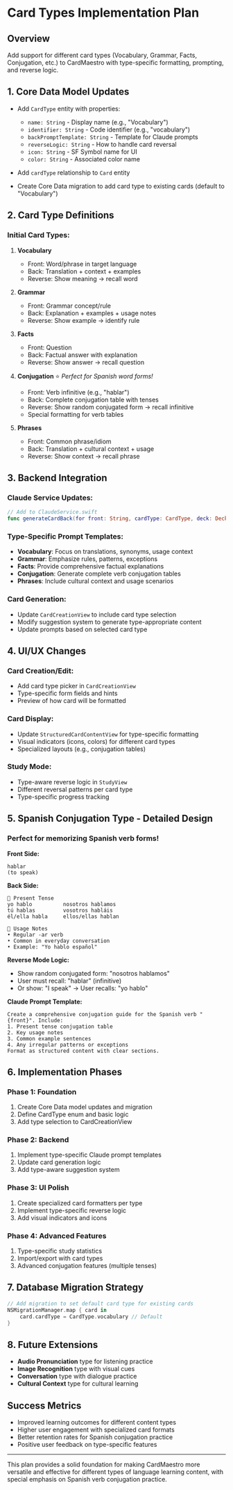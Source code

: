 # Card Types Implementation Plan

## Overview
Add support for different card types (Vocabulary, Grammar, Facts, Conjugation, etc.) to CardMaestro with type-specific formatting, prompting, and reverse logic.

## 1. Core Data Model Updates
- Add `CardType` entity with properties:
  - `name: String` - Display name (e.g., "Vocabulary")
  - `identifier: String` - Code identifier (e.g., "vocabulary")
  - `backPromptTemplate: String` - Template for Claude prompts
  - `reverseLogic: String` - How to handle card reversal
  - `icon: String` - SF Symbol name for UI
  - `color: String` - Associated color name

- Add `cardType` relationship to `Card` entity
- Create Core Data migration to add card type to existing cards (default to "Vocabulary")

## 2. Card Type Definitions

### Initial Card Types:
1. **Vocabulary** 
   - Front: Word/phrase in target language
   - Back: Translation + context + examples
   - Reverse: Show meaning → recall word

2. **Grammar**
   - Front: Grammar concept/rule
   - Back: Explanation + examples + usage notes
   - Reverse: Show example → identify rule

3. **Facts**
   - Front: Question
   - Back: Factual answer with explanation
   - Reverse: Show answer → recall question

4. **Conjugation** ⭐ *Perfect for Spanish word forms!*
   - Front: Verb infinitive (e.g., "hablar")
   - Back: Complete conjugation table with tenses
   - Reverse: Show random conjugated form → recall infinitive
   - Special formatting for verb tables

5. **Phrases**
   - Front: Common phrase/idiom
   - Back: Translation + cultural context + usage
   - Reverse: Show context → recall phrase

## 3. Backend Integration

### Claude Service Updates:
```swift
// Add to ClaudeService.swift
func generateCardBack(for front: String, cardType: CardType, deck: Deck) -> String
```

### Type-Specific Prompt Templates:
- **Vocabulary**: Focus on translations, synonyms, usage context
- **Grammar**: Emphasize rules, patterns, exceptions
- **Facts**: Provide comprehensive factual explanations
- **Conjugation**: Generate complete verb conjugation tables
- **Phrases**: Include cultural context and usage scenarios

### Card Generation:
- Update `CardCreationView` to include card type selection
- Modify suggestion system to generate type-appropriate content
- Update prompts based on selected card type

## 4. UI/UX Changes

### Card Creation/Edit:
- Add card type picker in `CardCreationView`
- Type-specific form fields and hints
- Preview of how card will be formatted

### Card Display:
- Update `StructuredCardContentView` for type-specific formatting
- Visual indicators (icons, colors) for different card types
- Specialized layouts (e.g., conjugation tables)

### Study Mode:
- Type-aware reverse logic in `StudyView`
- Different reversal patterns per card type
- Type-specific progress tracking

## 5. Spanish Conjugation Type - Detailed Design

### Perfect for memorizing Spanish verb forms!

**Front Side:**
```
hablar
(to speak)
```

**Back Side:**
```
🔄 Present Tense
yo hablo          nosotros hablamos
tú hablas         vosotros habláis  
él/ella habla     ellos/ellas hablan

📝 Usage Notes
• Regular -ar verb
• Common in everyday conversation
• Example: "Yo hablo español"
```

**Reverse Mode Logic:**
- Show random conjugated form: "nosotros hablamos"
- User must recall: "hablar" (infinitive)
- Or show: "I speak" → User recalls: "yo hablo"

**Claude Prompt Template:**
```
Create a comprehensive conjugation guide for the Spanish verb "{front}". Include:
1. Present tense conjugation table
2. Key usage notes
3. Common example sentences
4. Any irregular patterns or exceptions
Format as structured content with clear sections.
```

## 6. Implementation Phases

### Phase 1: Foundation
1. Create Core Data model updates and migration
2. Define CardType enum and basic logic
3. Add type selection to CardCreationView

### Phase 2: Backend
1. Implement type-specific Claude prompt templates
2. Update card generation logic
3. Add type-aware suggestion system

### Phase 3: UI Polish
1. Create specialized card formatters per type
2. Implement type-specific reverse logic
3. Add visual indicators and icons

### Phase 4: Advanced Features
1. Type-specific study statistics
2. Import/export with card types
3. Advanced conjugation features (multiple tenses)

## 7. Database Migration Strategy
```swift
// Add migration to set default card type for existing cards
NSMigrationManager.map { card in
    card.cardType = CardType.vocabulary // Default
}
```

## 8. Future Extensions
- **Audio Pronunciation** type for listening practice
- **Image Recognition** type with visual cues
- **Conversation** type with dialogue practice
- **Cultural Context** type for cultural learning

## Success Metrics
- Improved learning outcomes for different content types
- Higher user engagement with specialized card formats
- Better retention rates for Spanish conjugation practice
- Positive user feedback on type-specific features

---

This plan provides a solid foundation for making CardMaestro more versatile and effective for different types of language learning content, with special emphasis on Spanish verb conjugation practice.